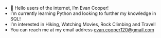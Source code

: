 - 👋 Hello users of the internet, I’m Evan Cooper!
-  I’m currently learning Python and looking to further my knowledge in SQL!
-  I’m interested in Hiking, Watching Movies, Rock Climbing and Travel!
-  You can reach me at my email address evan.cooper120@gmail.com 

<!---
Coopheis/Coopheis is a ✨ special ✨ repository because its `README.md` (this file) appears on your GitHub profile.
You can click the Preview link to take a look at your changes.
--->
